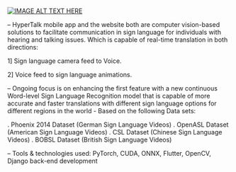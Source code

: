[![IMAGE ALT TEXT HERE](https://img.youtube.com/vi/)](https://www.youtube.com/watch?v=9l5DoEMtmWM)


– HyperTalk mobile app and the website both are computer vision-based solutions to facilitate communication in
sign language for individuals with hearing and talking issues. Which is capable of real-time translation in both
directions:


1] Sign language camera feed to Voice.


2] Voice feed to sign language animations.


– Ongoing focus is on enhancing the first feature with a new continuous Word-level Sign Language Recognition
model that is capable of more accurate and faster translations with different sign language options for different
regions in the world - Based on the following Data sets:

. Phoenix 2014 Dataset (German Sign Language Videos)
. OpenASL Dataset (American Sign Language Videos)
. CSL Dataset (Chinese Sign Language Videos)
. BOBSL Dataset (British Sign Language Videos)


– Tools & technologies used: PyTorch, CUDA, ONNX, Flutter, OpenCV, Django back-end development
